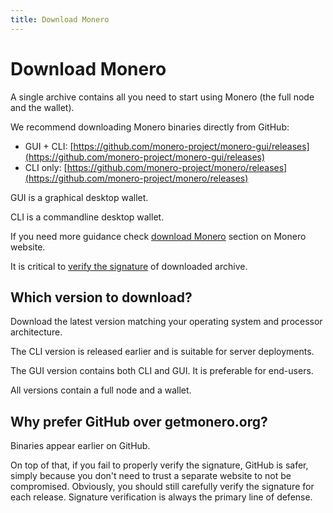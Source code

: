 ```yaml
---
title: Download Monero
---
```

# Download Monero

A single archive contains all you need to start using Monero (the full node and the wallet).

We recommend downloading Monero binaries directly from GitHub:

* GUI + CLI: [https://github.com/monero-project/monero-gui/releases](https://github.com/monero-project/monero-gui/releases)
* CLI only: [https://github.com/monero-project/monero/releases](https://github.com/monero-project/monero/releases)

GUI is a graphical desktop wallet.

CLI is a commandline desktop wallet.

If you need more guidance check [download Monero](https://getmonero.org/downloads) section on Monero website.

It is critical to [verify the signature](../interacting/verify-monero-binaries.md) of downloaded archive.

## Which version to download?

Download the latest version matching your operating system and processor architecture.

The CLI version is released earlier and is suitable for server deployments.

The GUI version contains both CLI and GUI. It is preferable for end-users.

All versions contain a full node and a wallet.

## Why prefer GitHub over getmonero.org?

Binaries appear earlier on GitHub.

On top of that, if you fail to properly verify the signature, GitHub is safer, simply because you don't need to trust a separate website to not be compromised.
Obviously, you should still carefully verify the signature for each release. Signature verification is always the primary line of defense.
